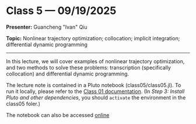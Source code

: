# Class 5 — 09/19/2025

**Presenter:** Guancheng "Ivan" Qiu

**Topic:** Nonlinear trajectory optimization; collocation; implicit integration; differential dynamic programming

---

In this lecture, we will cover examples of nonlinear trajectory optimization, and two methods to solve these problems: transcription (specifically collocation) and differential dynamic programming.

The lecture note is contained in a Pluto notebook (class05/class05.jl). To run it locally, please refer to the [Class 01 documentation](https://learningtooptimize.github.io/LearningToControlClass/dev/class01/class01/#Background-Material).
(In *Step 3: Install Pluto and other dependencies*, you should `activate` the environment in the class05 foler.)

The notebook can also be accessed [online](https://learningtooptimize.github.io/LearningToControlClass/dev/class05/class05.html)
